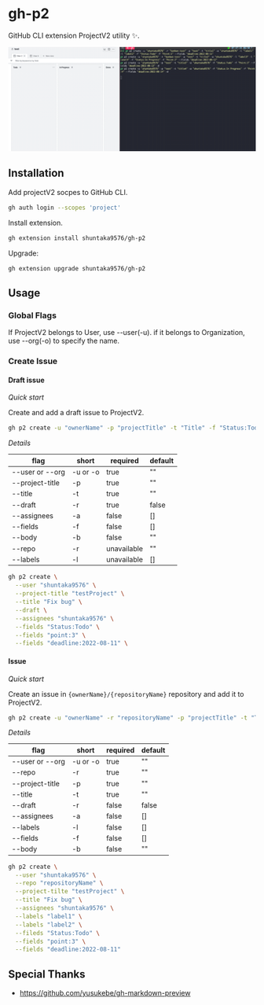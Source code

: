 # gh-p2

GitHub CLI extension ProjectV2 utility ✨.

![gif](https://github.com/shuntaka9576/gh-p2/blob/main/doc/gif/p2.gif?raw=true)

## Installation

Add projectV2 socpes to GitHub CLI.
```bash
gh auth login --scopes 'project'
```

Install extension.
```bash
gh extension install shuntaka9576/gh-p2
```

Upgrade:

```bash
gh extension upgrade shuntaka9576/gh-p2
```

## Usage

### Global Flags

If ProjectV2 belongs to User, use --user(-u). if it belongs to Organization, use --org(-o) to specify the name.

### Create Issue

#### Draft issue

*Quick start*

Create and add a draft issue to ProjectV2.

```bash
gh p2 create -u "ownerName" -p "projectTitle" -t "Title" -f "Status:Todo" -d
```

*Details*

|flag|short|required|default|
|---|---|---|---|
|--user or --org|-u or -o|true|""
|--project-title|-p|true|""
|--title|-t|true|""
|--draft|-r|true|false
|--assignees|-a|false|[]
|--fields|-f|false|[]
|--body|-b|false|""
|--repo|-r|unavailable|""
|--labels|-l|unavailable|[]

```bash
gh p2 create \
  --user "shuntaka9576" \
  --project-title "testProject" \
  --title "Fix bug" \
  --draft \
  --assignees "shuntaka9576" \
  --fields "Status:Todo" \
  --fields "point:3" \
  --fields "deadline:2022-08-11" \
```
#### Issue

*Quick start*

Create an issue in `{ownerName}/{repositoryName}` repository and add it to ProjectV2.

```bash
gh p2 create -u "ownerName" -r "repositoryName" -p "projectTitle" -t "Title"
```

*Details*

|flag|short|required|default|
|---|---|---|---|
|--user or --org|-u or -o|true|""
|--repo|-r|true|""
|--project-title|-p|true|""
|--title|-t|true|""
|--draft|-r|false|false
|--assignees|-a|false|[]
|--labels|-l|false|[]
|--fields|-f|false|[]
|--body|-b|false|""

```bash
gh p2 create \
  --user "shuntaka9576" \
  --repo "repositoryName" \
  --project-tilte "testProject" \
  --title "Fix bug" \
  --assignees "shuntaka9576" \
  --labels "label1" \
  --labels "label2" \
  --fileds "Status:Todo" \
  --fields "point:3" \
  --fields "deadline:2022-08-11"
```

## Special Thanks

* https://github.com/yusukebe/gh-markdown-preview
